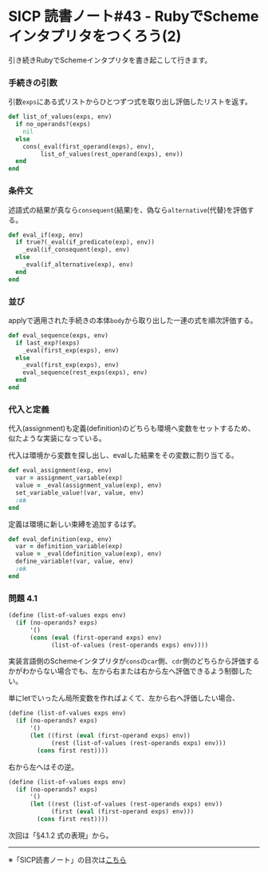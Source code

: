 SICP 読書ノート#43 - RubyでSchemeインタプリタをつくろう(2)
======================================

引き続きRubyでSchemeインタプリタを書き起こして行きます。


### 手続きの引数

引数```exps```にある式リストからひとつずつ式を取り出し評価したリストを返す。

```ruby
def list_of_values(exps, env)
  if no_operands?(exps)
    nil
  else
    cons(_eval(first_operand(exps), env),
         list_of_values(rest_operand(exps), env))
  end
end
```

### 条件文

述語式の結果が真なら```consequent```(結果)を、偽なら```alternative```(代替)を評価する。

```ruby
def eval_if(exp, env)
  if true?(_eval(if_predicate(exp), env))
    _eval(if_consequent(exp), env)
  else
    _eval(if_alternative(exp), env)
  end
end
```

### 並び

applyで適用された手続きの本体```body```から取り出した一連の式を順次評価する。

```ruby
def eval_sequence(exps, env)
  if last_exp?(exps)
    _eval(first_exp(exps), env)
  else
    _eval(first_exp(exps), env)
    eval_sequence(rest_exps(exps), env)
  end
end
```

### 代入と定義

代入(assignment)も定義(definition)のどちらも環境へ変数をセットするため、似たような実装になっている。

代入は環境から変数を探し出し、evalした結果をその変数に割り当てる。

```ruby
def eval_assignment(exp, env)
  var = assignment_variable(exp)
  value = _eval(assignment_value(exp), env)
  set_variable_value!(var, value, env)
  :ok
end
```

定義は環境に新しい束縛を追加するはず。

```ruby
def eval_definition(exp, env)
  var = definition_variable(exp)
  value = _eval(definition_value(exp), env)
  define_variable!(var, value, env)
  :ok
end
```

### 問題 4.1

```scheme
(define (list-of-values exps env)
  (if (no-operands? exps)
      '()
      (cons (eval (first-operand exps) env)
            (list-of-values (rest-operands exps) env))))
```

実装言語側のSchemeインタプリタが```cons```の```car```側、```cdr```側のどちらから評価するかがわからない場合でも、左から右または右から左へ評価できるよう制御したい。

単にletでいったん局所変数を作ればよくて、左から右へ評価したい場合、

```scheme
(define (list-of-values exps env)
  (if (no-operands? exps)
      '()
	  (let ((first (eval (first-operand exps) env))
			(rest (list-of-values (rest-operands exps) env)))
		(cons first rest))))
```

右から左へはその逆。

```scheme
(define (list-of-values exps env)
  (if (no-operands? exps)
      '()
	  (let ((rest (list-of-values (rest-operands exps) env))
			(first (eval (first-operand exps) env)))
		(cons first rest))))
```


次回は「§4.1.2 式の表現」から。

--------------------------------

※「SICP読書ノート」の目次は[こちら](/entry/sicp/index)


<script type="text/x-mathjax-config">
  MathJax.Hub.Config({ tex2jax: { inlineMath: [['$','$'], ["\\(","\\)"]] } });
</script>
<script type="text/javascript"
  src="http://cdn.mathjax.org/mathjax/latest/MathJax.js?config=TeX-AMS_HTML">
</script>
<meta http-equiv="X-UA-Compatible" CONTENT="IE=EmulateIE7" />
